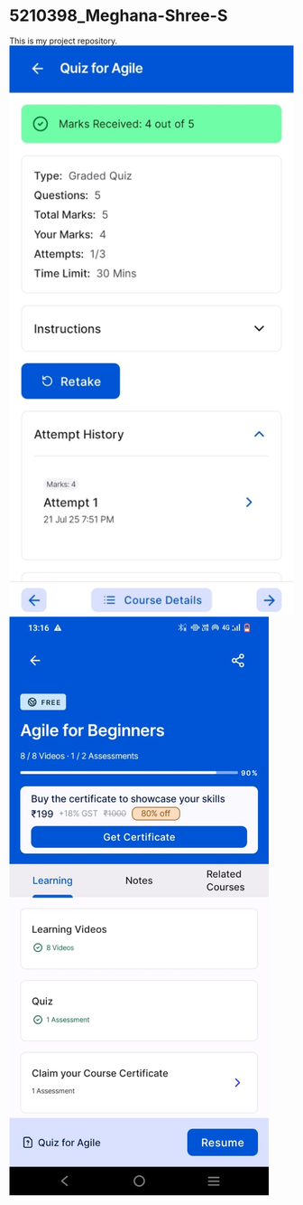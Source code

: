 # 5210398_Meghana-Shree-S
This is my project repository.
![image alt](https://github.com/Meghanashree123/5210398_Meghana-Shree-S/blob/main/Agile%20score.jpeg?raw=true)
![image alt](https://github.com/Meghanashree123/5210398_Meghana-Shree-S/blob/main/overview1.jpeg?raw=true)